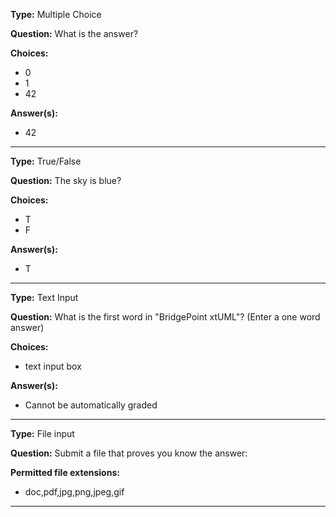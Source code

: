 __Type:__  Multiple Choice
 
__Question:__  What is the answer?
 
__Choices:__
  - 0
  - 1
  - 42
  
__Answer(s):__
  - 42
  

----

__Type:__  True/False
 
__Question:__  The sky is blue?
 
__Choices:__
  - T
  - F
  
__Answer(s):__
  - T
  

----

__Type:__ Text Input
 
__Question:__ What is the first word in "BridgePoint xtUML"?  (Enter a one word answer)

__Choices:__
  - text input box
  
__Answer(s):__
  - Cannot be automatically graded
  
----

__Type:__  File input
 
__Question:__  Submit a file that proves you know the answer:
 
__Permitted file extensions:__
  - doc,pdf,jpg,png,jpeg,gif
  

----
